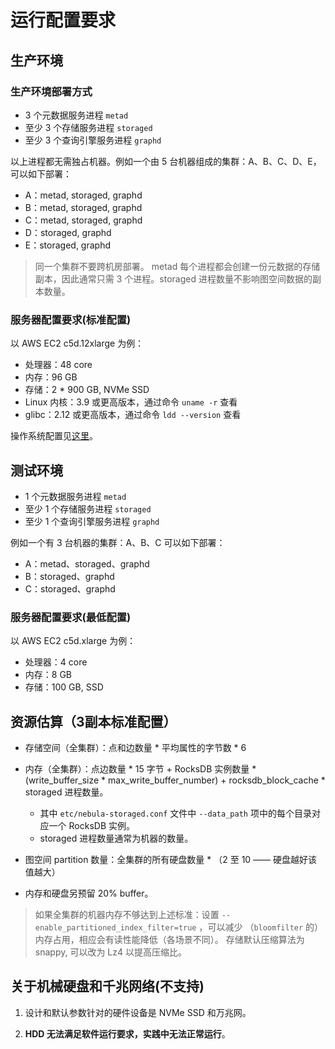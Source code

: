 # 运行配置要求

## 生产环境

### 生产环境部署方式

* 3 个元数据服务进程 `metad`
* 至少 3 个存储服务进程 `storaged`
* 至少 3 个查询引擎服务进程 `graphd`

以上进程都无需独占机器。例如一个由 5 台机器组成的集群：A、B、C、D、E，可以如下部署：

* A：metad, storaged, graphd
* B：metad, storaged, graphd
* C：metad, storaged, graphd
* D：storaged, graphd
* E：storaged, graphd

> 同一个集群不要跨机房部署。
> metad 每个进程都会创建一份元数据的存储副本，因此通常只需 3 个进程。storaged 进程数量不影响图空间数据的副本数量。

### 服务器配置要求(标准配置)

以 AWS EC2 c5d.12xlarge 为例：

* 处理器：48 core
* 内存：96 GB
* 存储：2 * 900 GB, NVMe SSD
* Linux 内核：3.9 或更高版本，通过命令 `uname -r` 查看
* glibc：2.12 或更高版本，通过命令 `ldd --version` 查看

操作系统配置见[这里](./7.kernel-config.md)。

## 测试环境

* 1 个元数据服务进程 `metad`
* 至少 1 个存储服务进程 `storaged`
* 至少 1 个查询引擎服务进程 `graphd`

例如一个有 3 台机器的集群：A、B、C 可以如下部署：

* A：metad、storaged、graphd
* B：storaged、graphd
* C：storaged、graphd

### 服务器配置要求(最低配置)

以 AWS EC2 c5d.xlarge 为例：

* 处理器：4 core
* 内存：8 GB
* 存储：100 GB, SSD

## 资源估算（3副本标准配置）

* 存储空间（全集群）：点和边数量 * 平均属性的字节数 * 6
* 内存（全集群）：点边数量 * 15 字节 + RocksDB 实例数量 * (write_buffer_size * max_write_buffer_number) + rocksdb_block_cache * storaged 进程数量。

  - 其中 `etc/nebula-storaged.conf` 文件中 `--data_path` 项中的每个目录对应一个 RocksDB 实例。
  - storaged 进程数量通常为机器的数量。

* 图空间 partition 数量：全集群的所有硬盘数量 * （2 至 10 —— 硬盘越好该值越大）
* 内存和硬盘另预留 20% buffer。

> 如果全集群的机器内存不够达到上述标准：设置 `--enable_partitioned_index_filter=true` ，可以减少 （`bloomfilter` 的）内存占用，相应会有读性能降低（各场景不同）。
> 存储默认压缩算法为 snappy, 可以改为 Lz4 以提高压缩比。

## 关于机械硬盘和千兆网络(不支持)

1. 设计和默认参数针对的硬件设备是 NVMe SSD 和万兆网。

2. **HDD 无法满足软件运行要求，实践中无法正常运行**。

<!--
如果你想测试，以下是一些需调整的参数：

* etc/nebula-storage.conf：
  * --raft_rpc_timeout_ms= 5000 至 10000
  * --rocksdb_batch_size= 4096 至 16384
  * --heartbeat_interval_secs = 30 至 60
  * --raft_heartbeat_interval_secs = 30 至 60
* etc/nebula-meta.conf：
  * --heartbeat_interval_secs 与 etc/nebula-storage.conf 该项相同
* Spark Writer:

```text
rate: {
      timeout: 5000 至 10000
    }
```

* go-importer:
  * batchSize: 10 至 50
  * concurrency: 1 至 10
  * channelBufferSize：100 至 500
* partition 值为全集群硬盘数量 2 倍
-->